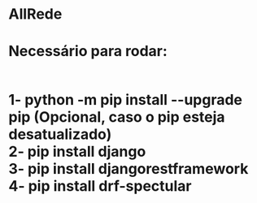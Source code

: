 # AllRede

<h1> Necessário para rodar:<br><br>

1- python -m pip install --upgrade pip (Opcional, caso o pip esteja desatualizado) <br>
2- pip install django <br>
3- pip install djangorestframework <br>
4- pip install drf-spectular <br>
